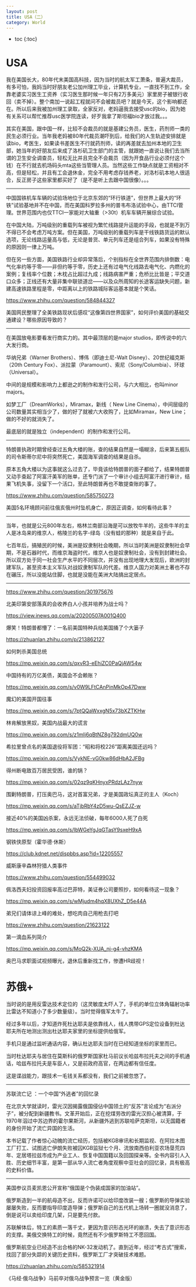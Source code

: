 ```yaml
---
layout: post
title: USA（二）
category: World 
---
```


* toc
{:toc}

# USA

我在美国长大，80年代末美国高科技，因为当时的航太军工萧条，普遍大裁员，有多可怕，我妈当时好朋友老公加州理工毕业，计算机专业，一直找不到工作，全靠老婆实习医生工资养（实习医生那时候一年只有2万多美元）家里房子被银行收回（卖不掉）。整个南加一说起工程就问不会被裁员吧？就是今天，这个影响都还在。所以后来我被加州理工录取，全家反对，老妈逼我去接受usc的bio，因为她有关系可以帮忙推荐usc医学院连读，好歹我拿了斯坦福bio才放过我。。。

其实在美国，跟中国一样，比较不会裁员的就是基建公务员，医生，药剂师一类的民生必须行业。当年我老妈被80年代裁员潮吓到后，给我们的人生轨迹安排就是读bio，考医生，如果读书差医生不行就药剂师，读的再差就去加州本地的卫生部，她当年的好朋友后来成了洛杉矶卫生部门的主管，就跟她一直说让我们去当所谓的卫生安全调查员，轻松无比并且完全不会裁员（因为开食品行业必须付这个钱）在不行就去机场码头mta这些当管理人员。当然这些工作缺点就是工资相对不高，但是轻松，并且有工会退休金，完全不用考虑存钱养老，对洛杉矶本地人很适合，反正房子这些家里都买好了（是不是听上去跟中国很像）。。。

---

中国国铁机车车辆的试验场地位于北京东郊的“环行铁道”，但世界上最大的“环铁”试验基地并不在中国，而在美国科罗拉多州的普韦布洛试验中心，由TTCI管理。世界范围内也仅TTCI一家能对大轴重（>30t）机车车辆开展综合试验。

在中国大陆，万吨级别的重载列车被视为繁忙线路提升运能的手段，也就是不到万不得已不会考虑万吨方案。但在美国，万吨级别的重载列车是干线铁路货运的默认选项，无论线路运量高与低，无论是普货、单元列车还是组合列车，如果没有特殊的原因则一律上万吨。

但在另一些方面，美国铁路行业却异常落后，个别指标在全世界范围内排倒数：电气化率约等于零——非但约等于零，历史上还有过电气化线路去电气化、内燃化的案例；复线率个位数；木枕占比超过九成；线路病害严重；危桥比比皆是；平交道口众多；正线还有大量非集中联锁道岔——以及众所周知的长途客运缺失问题，新建高速铁路里程是零，中距离以上的铁路城际客运基本就是个笑话。

https://www.zhihu.com/question/584844327

美国网民整理了全美铁路现状后感叹“这像第四世界国家”，如何评价美国的基础交通建设？哪些原因导致的？

---

在美国放电影要看发行商实力的。其中最顶层的是major studios，即传说中的六大发行商。

华纳兄弟（Warner Brothers）、博伟（即迪士尼-Walt Disney）、20世纪福克斯（20th Century Fox）、派拉蒙（Paramount）、索尼（Sony/Columbia）、环球（Universal）。

中间的是规模和影响力上都逊之的制作和发行公司，与六大相比，也叫minor majors。

如梦工厂（DreamWorks），Miramax，新线（ New Line Cinema），中间层级的公司数量其实相当少了，做的好了就被六大收购了，比如Miramax，New Line；做的不好的就消失了。

最底层的就是独立（independent）的制作和发行公司。

---

特朗普执政时期曾经查过五角大楼的账，查的结果自然是一塌糊涂，后来第五舰队的司令斯蒂尔尼中将突然死亡，美国海军调查的结果是自杀。

原本五角大楼以为这事就这么过去了，毕竟该给特朗普的面子都给了，结果特朗普又动手查起了阿富汗美军的账单，还专门派了一个审计小组去阿富汗进行审计，结果飞机失事，没留下一个活口，至此特朗普再也不敢提查账的事了。

https://www.zhihu.com/question/585750273

美国5名环境顾问前往俄亥俄州时坠机身亡，原因正调查，如何看待此事？

---

当年，也就是公元800年左右，格林兰南部沿海是可以放牧牛羊的，这些牛羊的主人是冰岛来的维京人，格陵兰的名字-绿岛（没有蛙的那种）就是来自于此。

七百年后，搞殖民的时候，美洲是奴隶制社会晚期，所以当时美洲是奴隶制社会早期，不是石器时代，而维京海盗时代，维京人也是奴隶制社会，没有到封建社会。所以双方处于同一社会生产水平的不同层次，并没有出现地理大发现后，欧洲的封建军队，甚至资本主义军队对战奴隶制军队的代差。维京人国力对美洲土著也不存在碾压，所以没能站住脚，也就是没能在美洲大陆搞出定居点。

---

https://www.zhihu.com/question/301975676

北美印第安部落真的会收养白人小孩并培养为战士吗？

https://view.inews.qq.com/a/20200507A001Q400

爆笑！特朗普都懵了：一名前美国特种兵给美国捅了个大篓子

https://zhuanlan.zhihu.com/p/213862127

如何刺杀美国总统

https://mp.weixin.qq.com/s/qxvR3-eEhiZC0PaQjAW54w

中国持有的万亿美债，美国会不会赖账？

https://mp.weixin.qq.com/s/v0W9LFtCAnPinMkOp47Dww

魔幻的美国开国往事

https://mp.weixin.qq.com/s/7ptQQaWxxgN5x73bXZTKHw

林肯解放黑奴，美国内战最大的谎言

https://mp.weixin.qq.com/s/z1mIj6qBtNZ8g792dmUQ0w

希拉里曾点名的美国退役将军团：“昭和将校226”距离美国还远吗？

https://mp.weixin.qq.com/s/VykNE-vG0kw86dHbA2JFBg

得州断电致百万居民受困，谁的锅？

https://mp.weixin.qq.com/s/02qz9qKHnyxPRdzLAz7nyw

围剿特朗普，打压奥巴马，这对首富兄弟，才是美国政坛真正的主人（Koch）

https://mp.weixin.qq.com/s/aTjbRbY4zD5wu-QsEZJZ-w

接近40%的美国凶杀案，永远无法侦破，每年6000人死了白死

https://mp.weixin.qq.com/s/lbWGeYgJqGTasY9sxeH9xA

钢铁侠原型（霍华德·休斯）

https://club.kdnet.net/dispbbs.asp?id=12205557

威斯康辛森林狩猎人类事件

https://www.zhihu.com/question/554499032

佩洛西夫妇投资回报率高过巴菲特，美证券公司要照抄，如何看待这一现象？

https://mp.weixin.qq.com/s/wMjudm4hqX8UXhZ_D5e44A

弟兄们请体谅上峰的难处，想吃肉自己用枪去打吧

https://www.zhihu.com/question/21623122

第一滴血系列简介

https://mp.weixin.qq.com/s/MoQ2k-XUA_nj-g4-vhzKMA

奥巴马求职面试视频曝光，退休后重新找工作，惨遭HR歧视！

# 苏俄+

当时说的是用反雷达技术定位的（这灵敏度太吓人了，手机的单位立体角辐射功率比雷达不知道小了多少数量级）。当时觉得俄军太牛了。

经过多年以后，才知道炸死杜达耶夫是依靠线人，线人携带GPS定位设备到杜达耶夫所在地测出测出杜达耶夫家里的坐标提供给俄军。

手机只是通过监听通话内容，确认杜达耶夫当时在已经知道坐标的家里而已。

当时杜达耶夫与居住在莫斯科的俄罗斯国家杜马前议长哈兹布拉托夫之间的手机通话，哈兹布拉托夫是车臣人，又是前政府高官，在两边都有信任度。

这是谍战能力，跟技术一毛钱关系都没有，我们之前被忽悠了。

---

苏联流亡记 ：一个中国“外逃者”的回忆录

在北京大学就读时，雷光汉因揭露俄国侵佔中国领土的“反苏”言论成为“右派分子”，被分配到新疆教书。文革开始后，正在挖煤劳改的雷光汉担心被清算，于1970年泅过中苏边界的霍尔果斯河，从新疆外逃到苏联哈萨克斯坦，以无国籍者的身份开始了流亡异国的生活。

本书记载了作者惊心动魄的流亡经历，包括被KGB审讯和长期监视、在阿拉木图工厂打工、试图逃亡伊朗失败被囚KGB监狱七个月、流放南西伯利亚农场垦荒四年、定居塔拉兹市成为产业工人、恢复中国国籍以及回国探亲等。全书内容引人入胜、历史细节丰富，是第一部从华人流亡者角度观察中亚社会的回忆录，具有极高的史料价值。

---

美国参议员麦凯恩公开宣称“俄国是个伪装成国家的加油站”。

俄罗斯造到一半的航母造不出，反而许诺可以给印度改装一艘；俄罗斯的导弹实验屡屡失败，反而要指导印度造导弹；俄罗斯自己的五代机上场转一圈就没消息了，倒是说可以卖给印度几架，只是要先付款。

苏联解体后，特工的素质一落千丈，更因为意识形态光环的崩溃，失去了意识形态的支撑。美俄交换特工的时候，竟然还有不少俄罗斯特工不愿回国。

俄罗斯航空业已经造不出合格的NK-32发动机了。直到近年，经过“考古式”搜索，找回了部分失踪的关键历史资料，俄罗斯工厂才突破技术难题。

https://zhuanlan.zhihu.com/p/585321914

《马经·俄乌战争》马前卒对俄乌战争预言一览（黄金版）
